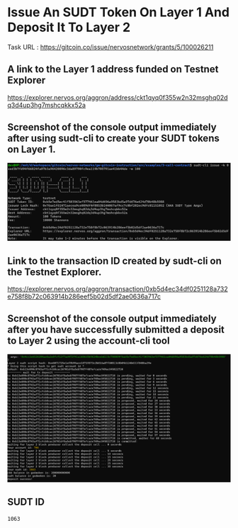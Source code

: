 # Issue An SUDT Token On Layer 1 And Deposit It To Layer 2

Task URL : https://gitcoin.co/issue/nervosnetwork/grants/5/100026211

## A link to the Layer 1 address funded on Testnet Explorer

https://explorer.nervos.org/aggron/address/ckt1qyq0f355w2n32msghq02dq3d4up3hg7mshcqkkx52a

## Screenshot of the console output immediately after using sudt-cli to create your SUDT tokens on Layer 1.

![Alt text](sudt-create.png "sudt create")

## Link to the transaction ID created by sudt-cli on the Testnet Explorer.

https://explorer.nervos.org/aggron/transaction/0xb5d4ec34df0251128a732e758f8b72c063914b286eef5b02d5df2ae0636a717c

## Screenshot of the console output immediately after you have successfully submitted a deposit to Layer 2 using the account-cli tool

![Alt text](deposit-success.png "deposit-success")

## SUDT ID

```
1063
```
